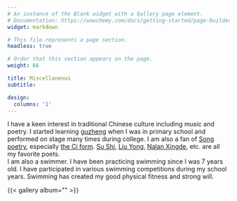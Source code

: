```yaml
---
# An instance of the Blank widget with a Gallery page element.
# Documentation: https://wowchemy.com/docs/getting-started/page-builder/
widget: markdown

# This file represents a page section.
headless: true

# Order that this section appears on the page.
weight: 66

title: Miscellaneous
subtitle: 

design:
  columns: '1'
---
```


I have a keen interest in traditional Chinese culture including music and poetry. I started learning 
<a href="https://en.wikipedia.org/wiki/Guzheng">guzheng</a> when I was in primary school and performed on stage many times during college. I am also a fan of <a href="https://en.wikipedia.org/wiki/Song_poetry">Song poetry</a>, especially <a href="https://en.wikipedia.org/wiki/C%C3%AD_(poetry)">the Ci form</a>. <a href="https://en.wikipedia.org/wiki/Su_Shi">Su Shi</a>, <a href="https://en.wikipedia.org/wiki/Liu_Yong_(Song_dynasty)">Liu Yong</a>,  <a href="https://en.wikipedia.org/wiki/Nalan_Xingde">Nalan Xingde</a>, etc. are all my favorite poets. 
<br />I am also a swimmer. I have been practicing swimming since I was 7 years old. I have participated in various swimming competitions during my school years. Swimming has created my good physical fitness and strong will.

{{< gallery album="" >}}
